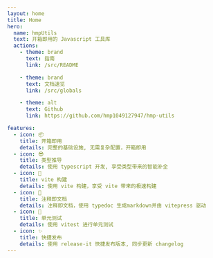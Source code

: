 ```yaml
---
layout: home
title: Home
hero:
  name: hmpUtils
  text: 开箱即用的 Javascript 工具库
  actions:
    - theme: brand
      text: 指南
      link: /src/README

    - theme: brand
      text: 文档速览
      link: /src/globals

    - theme: alt
      text: Github
      link: https://github.com/hmp1049127947/hmp-utils

features:
  - icon: 📦
    title: 开箱即用
    details: 完整的基础设施, 无需复杂配置，开箱即用
  - icon: 😎
    title: 类型推导
    details: 使用 typescript 开发, 享受类型带来的智能补全
  - icon: 🚀
    title: vite 构建
    details: 使用 vite 构建，享受 vite 带来的极速构建
  - icon: 📄
    title: 注释即文档
    details: 注释即文档，使用 typedoc 生成markdown并由 vitepress 驱动
  - icon: 📐
    title: 单元测试
    details: 使用 vitest 进行单元测试
  - icon: ✨
    title: 快捷发布
    details: 使用 release-it 快捷发布版本, 同步更新 changelog
---
```

